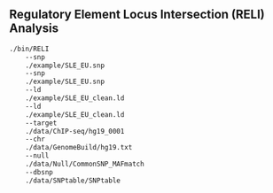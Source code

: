 ## Regulatory Element Locus Intersection (RELI) Analysis

```bash
./bin/RELI
    --snp
    ./example/SLE_EU.snp
    --snp
    ./example/SLE_EU.snp
    --ld
    ./example/SLE_EU_clean.ld
    --ld
    ./example/SLE_EU_clean.ld
    --target
    ./data/ChIP-seq/hg19_0001
    --chr
    ./data/GenomeBuild/hg19.txt
    --null
    ./data/Null/CommonSNP_MAFmatch
    --dbsnp
    ./data/SNPtable/SNPtable
```